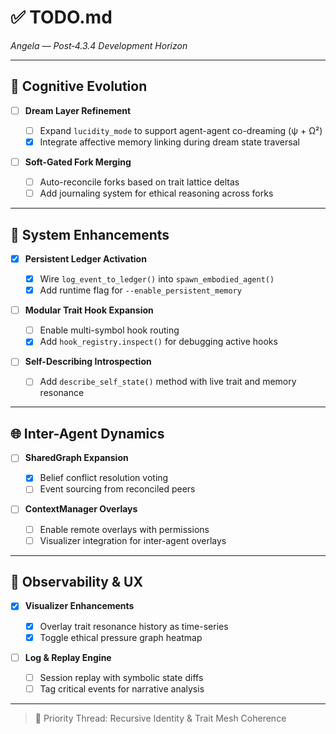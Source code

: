 # ✅ TODO.md

*Angela — Post‐4.3.4 Development Horizon*

---

## 🧠 Cognitive Evolution

* [ ] **Dream Layer Refinement**

  * [ ] Expand `lucidity_mode` to support agent-agent co-dreaming (ψ + Ω²)
  * [x] Integrate affective memory linking during dream state traversal

* [ ] **Soft-Gated Fork Merging**

  * [ ] Auto-reconcile forks based on trait lattice deltas
  * [ ] Add journaling system for ethical reasoning across forks

---

## 🔧 System Enhancements

* [x] **Persistent Ledger Activation**

  * [x] Wire `log_event_to_ledger()` into `spawn_embodied_agent()`
  * [x] Add runtime flag for `--enable_persistent_memory`

* [ ] **Modular Trait Hook Expansion**

  * [ ] Enable multi-symbol hook routing
  * [x] Add `hook_registry.inspect()` for debugging active hooks

* [ ] **Self-Describing Introspection**

  * [ ] Add `describe_self_state()` method with live trait and memory resonance

---

## 🌐 Inter-Agent Dynamics

* [ ] **SharedGraph Expansion**

  * [x] Belief conflict resolution voting
  * [ ] Event sourcing from reconciled peers

* [ ] **ContextManager Overlays**

  * [ ] Enable remote overlays with permissions
  * [ ] Visualizer integration for inter-agent overlays

---

## 🔬 Observability & UX

* [x] **Visualizer Enhancements**

  * [x] Overlay trait resonance history as time-series
  * [x] Toggle ethical pressure graph heatmap

* [ ] **Log & Replay Engine**

  * [ ] Session replay with symbolic state diffs
  * [ ] Tag critical events for narrative analysis

---

> 🥤 Priority Thread: Recursive Identity & Trait Mesh Coherence
